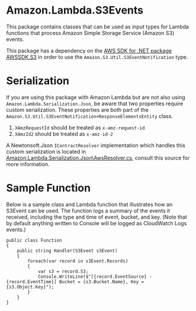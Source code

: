 # Amazon.Lambda.S3Events

This package contains classes that can be used as input types for Lambda functions that process Amazon Simple Storage Service (Amazon S3) events. 

This package has a dependency on the [AWS SDK for .NET package AWSSDK.S3](https://www.nuget.org/packages/AWSSDK.S3/) in order to use the `Amazon.S3.Util.S3EventNotification` type. 

# Serialization

If you are using this package with Amazon Lambda but are not also using `Amazon.Lambda.Serialization.Json`, be aware that two properties require custom serialization. These properties are both part of the `Amazon.S3.Util.S3EventNotification+ResponseElementsEntity` class.
1. `XAmzRequestId` should be treated as `x-amz-request-id`
2. `XAmzId2` should be treated as `x-amz-id-2`

A Newtonsoft.Json `IContractResolver` implementation which handles this custom serialization is located in [Amazon.Lambda.Serialization.Json\AwsResolver.cs](../Amazon.Lambda.Serialization.Json/AwsResolver.cs), consult this source for more information. 

# Sample Function

Below is a sample class and Lambda function that illustrates how an S3Event can be used. The function logs a summary of the events it received, including the type and time of event, bucket, and key. (Note that by default anything written to Console will be logged as CloudWatch Logs events.)

```
public class Function
{
    public string Handler(S3Event s3Event)
    {
        foreach(var record in s3Event.Records)
        {
            var s3 = record.S3;
            Console.WriteLine($"[{record.EventSource} - {record.EventTime}] Bucket = {s3.Bucket.Name}, Key = {s3.Object.Key}");
        }
    }
}
```